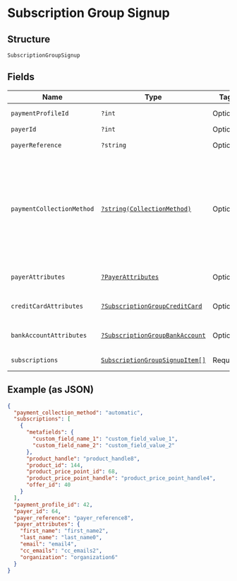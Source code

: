 
# Subscription Group Signup

## Structure

`SubscriptionGroupSignup`

## Fields

| Name | Type | Tags | Description | Getter | Setter |
|  --- | --- | --- | --- | --- | --- |
| `paymentProfileId` | `?int` | Optional | - | getPaymentProfileId(): ?int | setPaymentProfileId(?int paymentProfileId): void |
| `payerId` | `?int` | Optional | - | getPayerId(): ?int | setPayerId(?int payerId): void |
| `payerReference` | `?string` | Optional | - | getPayerReference(): ?string | setPayerReference(?string payerReference): void |
| `paymentCollectionMethod` | [`?string(CollectionMethod)`](../../doc/models/collection-method.md) | Optional | The type of payment collection to be used in the subscription. For legacy Statements Architecture valid options are - `invoice`, `automatic`. For current Relationship Invoicing Architecture valid options are - `remittance`, `automatic`, `prepaid`.<br>**Default**: `CollectionMethod::AUTOMATIC` | getPaymentCollectionMethod(): ?string | setPaymentCollectionMethod(?string paymentCollectionMethod): void |
| `payerAttributes` | [`?PayerAttributes`](../../doc/models/payer-attributes.md) | Optional | - | getPayerAttributes(): ?PayerAttributes | setPayerAttributes(?PayerAttributes payerAttributes): void |
| `creditCardAttributes` | [`?SubscriptionGroupCreditCard`](../../doc/models/subscription-group-credit-card.md) | Optional | - | getCreditCardAttributes(): ?SubscriptionGroupCreditCard | setCreditCardAttributes(?SubscriptionGroupCreditCard creditCardAttributes): void |
| `bankAccountAttributes` | [`?SubscriptionGroupBankAccount`](../../doc/models/subscription-group-bank-account.md) | Optional | - | getBankAccountAttributes(): ?SubscriptionGroupBankAccount | setBankAccountAttributes(?SubscriptionGroupBankAccount bankAccountAttributes): void |
| `subscriptions` | [`SubscriptionGroupSignupItem[]`](../../doc/models/subscription-group-signup-item.md) | Required | - | getSubscriptions(): array | setSubscriptions(array subscriptions): void |

## Example (as JSON)

```json
{
  "payment_collection_method": "automatic",
  "subscriptions": [
    {
      "metafields": {
        "custom_field_name_1": "custom_field_value_1",
        "custom_field_name_2": "custom_field_value_2"
      },
      "product_handle": "product_handle8",
      "product_id": 144,
      "product_price_point_id": 68,
      "product_price_point_handle": "product_price_point_handle4",
      "offer_id": 40
    }
  ],
  "payment_profile_id": 42,
  "payer_id": 64,
  "payer_reference": "payer_reference8",
  "payer_attributes": {
    "first_name": "first_name2",
    "last_name": "last_name0",
    "email": "email4",
    "cc_emails": "cc_emails2",
    "organization": "organization6"
  }
}
```


